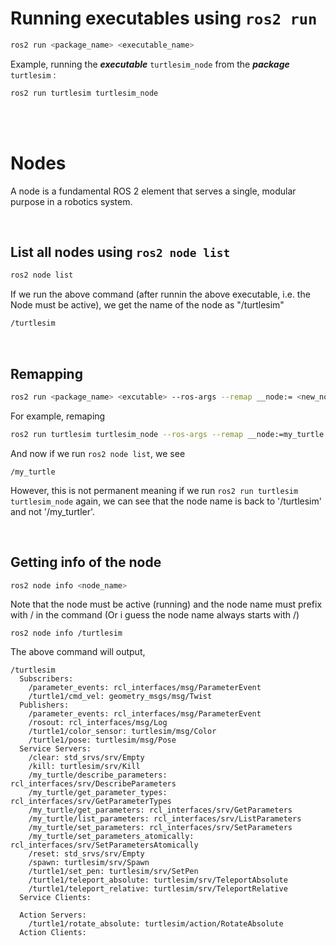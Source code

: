

# Running executables using `ros2 run`

```bash
ros2 run <package_name> <executable_name>
```

Example, running the ***executable*** `turtlesim_node` from the ***package*** `turtlesim` :
```bash
ros2 run turtlesim turtlesim_node
```

<br/>
<br/>


# Nodes

A node is a fundamental ROS 2 element that serves a single, modular purpose in a robotics system.

<br/>


## List all nodes using `ros2 node list`

```bash
ros2 node list
```

If we run the above command (after runnin the above executable, i.e. the Node must be active), we get the name of the node as "/turtlesim"
```bash
/turtlesim
```


<br/>

## Remapping

```bash
ros2 run <package_name> <excutable> --ros-args --remap __node:= <new_node_name>
```

For example, remaping 
```bash
ros2 run turtlesim turtlesim_node --ros-args --remap __node:=my_turtle
```

And now if we run `ros2 node list`, we see
```
/my_turtle
```

However, this is not permanent meaning if we run `ros2 run turtlesim turtlesim_node` again, we can see that the node name is back to '/turtlesim' and not '/my_turtler'.

<br/>

## Getting info of the node

```bash
ros2 node info <node_name>
```


Note that the node must be active (running) and the node name must prefix with / in the command (Or i guess the node name always starts with /)
```
ros2 node info /turtlesim
```

The above command will output,

```
/turtlesim
  Subscribers:
    /parameter_events: rcl_interfaces/msg/ParameterEvent
    /turtle1/cmd_vel: geometry_msgs/msg/Twist
  Publishers:
    /parameter_events: rcl_interfaces/msg/ParameterEvent
    /rosout: rcl_interfaces/msg/Log
    /turtle1/color_sensor: turtlesim/msg/Color
    /turtle1/pose: turtlesim/msg/Pose
  Service Servers:
    /clear: std_srvs/srv/Empty
    /kill: turtlesim/srv/Kill
    /my_turtle/describe_parameters: rcl_interfaces/srv/DescribeParameters
    /my_turtle/get_parameter_types: rcl_interfaces/srv/GetParameterTypes
    /my_turtle/get_parameters: rcl_interfaces/srv/GetParameters
    /my_turtle/list_parameters: rcl_interfaces/srv/ListParameters
    /my_turtle/set_parameters: rcl_interfaces/srv/SetParameters
    /my_turtle/set_parameters_atomically: rcl_interfaces/srv/SetParametersAtomically
    /reset: std_srvs/srv/Empty
    /spawn: turtlesim/srv/Spawn
    /turtle1/set_pen: turtlesim/srv/SetPen
    /turtle1/teleport_absolute: turtlesim/srv/TeleportAbsolute
    /turtle1/teleport_relative: turtlesim/srv/TeleportRelative
  Service Clients:

  Action Servers:
    /turtle1/rotate_absolute: turtlesim/action/RotateAbsolute
  Action Clients:
```